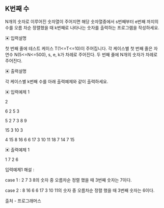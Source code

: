 ## K번째 수

N개의 숫자로 이루어진 숫자열이 주어지면 해당 숫자열중에서 s번째부터 e번째 까지의 수를
오름 차순 정렬했을 때 k번째로 나타나는 숫자를 출력하는 프로그램을 작성하세요.

▣ 입력설명

첫 번째 줄에 테스트 케이스 T(1<=T<=10)이 주어집니다.
각 케이스별
첫 번째 줄은 자연수 N(5<=N<=500), s, e, k가 차례로 주어진다.
두 번째 줄에 N개의 숫자가 차례로 주어진다.

▣ 출력설명

각 케이스별 k번째 수를 아래 출력예제와 같이 출력하세요.

▣ 입력예제 1

2

6 2 5 3

5 2 7 3 8 9

15 3 10 3

4 15 8 16 6 6 17 3 10 11 18 7 14 7 15

▣ 출력예제 1

1 7
2 6

입력예제1 해설 :

case 1 : 2 7 3 8의 숫자 중 오름차순 정렬 했을 때 3번째 숫자는 7이다.

case 2 : 8 16 6 6 17 3 10 11의 숫자 중 오름차순 정렬 했을 때 3번째 숫자는 6이다.

출처 - 프로그래머스
